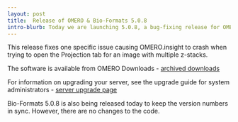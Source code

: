 ```yaml
---
layout: post
title:  Release of OMERO & Bio-Formats 5.0.8
intro-blurb: Today we are launching 5.0.8, a bug-fixing release for OMERO.
---
```


This release fixes one specific issue causing OMERO.insight to crash when trying to open the Projection tab for an image with multiple z-stacks.

The software is available from OMERO Downloads - [archived downloads](http://downloads.openmicroscopy.org/omero/5.0.8/)

For information on upgrading your server, see the upgrade guide for
system administrators - [server upgrade page](http://www.openmicroscopy.org/site/support/omero5/sysadmins/server-upgrade.html)

Bio-Formats 5.0.8 is also being released today to keep the version numbers in sync. However, there are no changes to the code.

